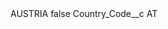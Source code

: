 <?xml version="1.0" encoding="UTF-8"?>
<CustomMetadata xmlns="http://soap.sforce.com/2006/04/metadata" xmlns:xsi="http://www.w3.org/2001/XMLSchema-instance" xmlns:xsd="http://www.w3.org/2001/XMLSchema">
    <label>AUSTRIA</label>
    <protected>false</protected>
    <values>
        <field>Country_Code__c</field>
        <value xsi:type="xsd:string">AT</value>
    </values>
</CustomMetadata>
